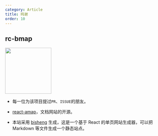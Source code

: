 ```yaml
---
category: Article
title: 鸣谢
order: 10
---
```


## rc-bmap

<img width="150" src="https://cloud.githubusercontent.com/assets/3898898/23833571/e5c7ae68-0782-11e7-8590-cecf4f3c969f.png" />

+ 每一位为该项目提过`PR`、`ISSUE`的朋友。

+ [react-amap](https://elemefe.github.io/react-amap/articles/start)，文档网站的开源。

+ 本站采用 [bisheng](https://github.com/benjycui/bisheng) 生成，这是一个基于 React 的单页网站生成器，可以把 Markdown 等文件生成一个静态站点。
